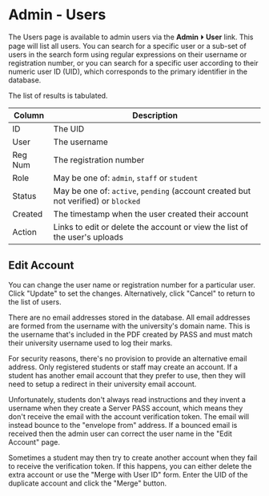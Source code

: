 # Admin - Users

The Users page is available to admin users via the 
**Admin** ⏵ **User** link. This page will list all users.
You can search for a specific user or a sub-set of users in the
search form using regular expressions on their username or
registration number, or you can search for a
specific user according to their numeric user ID (UID), which
corresponds to the primary identifier in the database.

The list of results is tabulated.

| Column | Description |
| --- | --- |
| ID | The UID |
| User | The username |
| Reg Num | The registration number |
| Role | May be one of: `admin`, `staff` or `student` |
| Status | May be one of: `active`, `pending` (account created but not verified) or `blocked` |
| Created | The timestamp when the user created their account |
| Action | Links to edit or delete the account or view the list of the user's uploads |

## Edit Account

You can change the user name or registration number for a particular
user. Click "Update" to set the changes. Alternatively, click
"Cancel" to return to the list of users.

There are no email addresses stored in the database. All email
addresses are formed from the username with the university's domain name.
This is the username that's included in the PDF created by PASS and
must match their university username used to log their marks.

For security reasons, there's no provision to provide an alternative
email address. Only registered students or staff may create an
account. If a student has another email account that they prefer to
use, then they will need to setup a redirect in their university
email account.

Unfortunately, students don't always read instructions and they
invent a username when they create a Server PASS account, which
means they don't receive the email with the account verification
token. The email will instead bounce to the "envelope from" address.
If a bounced email is received then the admin user can correct the
user name in the "Edit Account" page.

Sometimes a student may then try to create another account when they
fail to receive the verification token. If this happens, you can
either delete the extra account or use the "Merge with User ID"
form. Enter the UID of the duplicate account and click the "Merge"
button.
